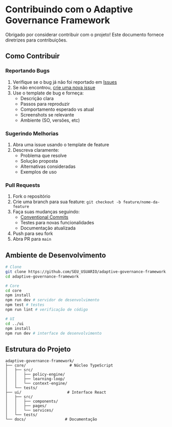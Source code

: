 # Contribuindo com o Adaptive Governance Framework

Obrigado por considerar contribuir com o projeto! Este documento fornece diretrizes para contribuições.

## Como Contribuir

### Reportando Bugs
1. Verifique se o bug já não foi reportado em [Issues](https://github.com/carlospiquet2023/adaptive-governance-framework/issues)
2. Se não encontrou, [crie uma nova issue](https://github.com/carlospiquet2023/adaptive-governance-framework/issues/new)
3. Use o template de bug e forneça:
   - Descrição clara
   - Passos para reproduzir
   - Comportamento esperado vs atual
   - Screenshots se relevante
   - Ambiente (SO, versões, etc)

### Sugerindo Melhorias
1. Abra uma issue usando o template de feature
2. Descreva claramente:
   - Problema que resolve
   - Solução proposta
   - Alternativas consideradas
   - Exemplos de uso

### Pull Requests
1. Fork o repositório
2. Crie uma branch para sua feature: `git checkout -b feature/nome-da-feature`
3. Faça suas mudanças seguindo:
   - [Conventional Commits](https://www.conventionalcommits.org/)
   - Testes para novas funcionalidades
   - Documentação atualizada
4. Push para seu fork
5. Abra PR para `main`

## Ambiente de Desenvolvimento

```bash
# Clone
git clone https://github.com/SEU_USUARIO/adaptive-governance-framework.git
cd adaptive-governance-framework

# Core
cd core
npm install
npm run dev # servidor de desenvolvimento
npm test # testes
npm run lint # verificação de código

# UI
cd ../ui
npm install
npm run dev # interface de desenvolvimento
```

## Estrutura do Projeto

```
adaptive-governance-framework/
├── core/                   # Núcleo TypeScript
│   ├── src/
│   │   ├── policy-engine/
│   │   ├── learning-loop/
│   │   └── context-engine/
│   └── tests/
├── ui/                    # Interface React
│   ├── src/
│   │   ├── components/
│   │   ├── pages/
│   │   └── services/
│   └── tests/
└── docs/                 # Documentação
